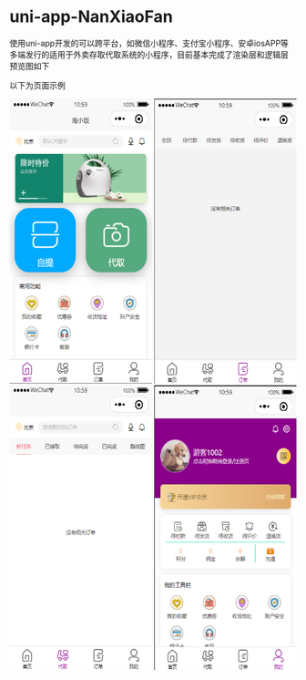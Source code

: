 # uni-app-NanXiaoFan

使用uni-app开发的可以跨平台，如微信小程序、支付宝小程序、安卓iosAPP等多端发行的适用于外卖存取代取系统的小程序，目前基本完成了渲染层和逻辑层
预览图如下

以下为页面示例

<img src="./resource/预览图(1).png" alt="预览图 (1)" width="250" height="500">
<img src="./resource/预览图(2).png" alt="预览图 (2)" width="250" height="500">
<img src="./resource/预览图(3).png" alt="预览图 (3)" width="250" height="500">
<img src="./resource/预览图(4).png" alt="预览图 (4)" width="250" height="500">